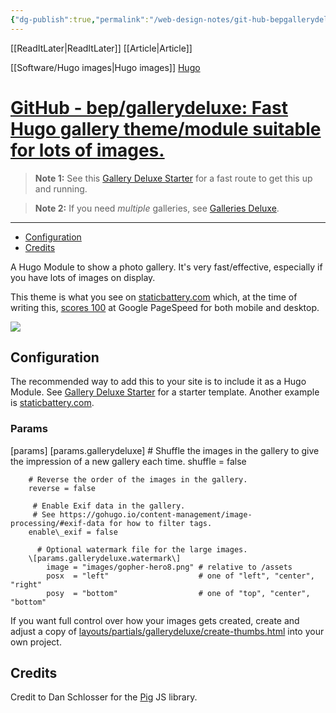 ```yaml
---
{"dg-publish":true,"permalink":"/web-design-notes/git-hub-bepgallerydeluxe-fast-hugo-gallery-thememodule-suitable-for-lots-of-images/","tags":["hugo","websites","design"]}
---
```


[[ReadItLater\|ReadItLater]] [[Article\|Article]]

[[Software/Hugo images\|Hugo images]]  [Hugo](https://gohugo.io/)
# [GitHub - bep/gallerydeluxe: Fast Hugo gallery theme/module suitable for lots of images.](https://github.com/bep/gallerydeluxe?tab=readme-ov-file)

> **Note 1:** See this [Gallery Deluxe Starter](https://github.com/bep/gallerydeluxe_starter) for a fast route to get this up and running.

> **Note 2:** If you need *multiple* galleries, see [Galleries Deluxe](https://github.com/bep/galleriesdeluxe).

---

-   [Configuration](https://github.com/bep/gallerydeluxe?tab=readme-ov-file#configuration)
-   [Credits](https://github.com/bep/gallerydeluxe?tab=readme-ov-file#credits)

A Hugo Module to show a photo gallery. It's very fast/effective, especially if you have lots of images on display.

This theme is what you see on [staticbattery.com](https://staticbattery.com/) which, at the time of writing this, [scores 100](https://pagespeed.web.dev/report?url=https%3A%2F%2Fstaticbattery.com%2F&form_factor=mobile) at Google PageSpeed for both mobile and desktop.

[![](https://raw.githubusercontent.com/bep/gallerydeluxe/main/images/tn.jpg)](https://staticbattery.com/)

## Configuration

[](https://github.com/bep/gallerydeluxe?tab=readme-ov-file#configuration)

The recommended way to add this to your site is to include it as a Hugo Module. See [Gallery Deluxe Starter](https://github.com/bep/gallerydeluxe_starter) for a starter template. Another example is [staticbattery.com](https://github.com/bep/staticbattery.com).

### Params

[](https://github.com/bep/gallerydeluxe?tab=readme-ov-file#params)

\[params\]
    \[params.gallerydeluxe\]
        # Shuffle the images in the gallery to give the impression of a new gallery each time.
        shuffle = false

        # Reverse the order of the images in the gallery.
        reverse = false

         # Enable Exif data in the gallery.
         # See https://gohugo.io/content-management/image-processing/#exif-data for how to filter tags.
        enable\_exif = false

          # Optional watermark file for the large images.
        \[params.gallerydeluxe.watermark\]
            image = "images/gopher-hero8.png" # relative to /assets
            posx  = "left"                    # one of "left", "center", "right"
            posy  = "bottom"                  # one of "top", "center", "bottom"

If you want full control over how your images gets created, create and adjust a copy of [layouts/partials/gallerydeluxe/create-thumbs.html](https://github.com/bep/gallerydeluxe/blob/main/layouts/partials/gallerydeluxe/create-thumbs.html) into your own project.

## Credits

[](https://github.com/bep/gallerydeluxe?tab=readme-ov-file#credits)

Credit to Dan Schlosser for the [Pig](https://github.com/schlosser/pig.js) JS library.